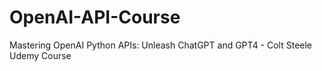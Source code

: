# OpenAI-API-Course
Mastering OpenAI Python APIs: Unleash ChatGPT and GPT4 - Colt Steele Udemy Course
